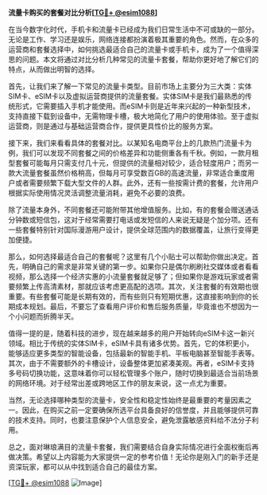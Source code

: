 **流量卡购买的套餐对比分析[[TG💪+ @esim1088](https://t.me/s/esim1088)]**

在当今数字化时代，手机卡和流量卡已经成为我们日常生活中不可或缺的一部分。无论是工作、学习还是娱乐，网络连接都扮演着极其重要的角色。然而，在众多的运营商和套餐选择中，如何挑选最适合自己的流量卡或手机卡，成为了一个值得深思的问题。本文将通过对比分析几种常见的流量卡套餐，帮助你更好地了解它们的特点，从而做出明智的选择。

首先，让我们来了解一下常见的流量卡类型。目前市场上主要分为三大类：实体SIM卡、eSIM卡以及虚拟运营商提供的流量套餐。实体SIM卡是我们最熟悉的传统形式，它需要插入手机才能使用。而eSIM卡则是近年来兴起的一种新型技术，支持直接下载到设备中，无需物理卡槽，极大地简化了用户的使用体验。至于虚拟运营商，则是通过与基础运营商合作，提供更具性价比的服务方案。

接下来，我们来看看具体的套餐对比。以某知名电商平台上的几款热门流量卡为例，我们可以发现不同套餐之间的价格差异和功能侧重各有千秋。例如，一款月租型套餐可能每月只需支付几十元，但提供的流量相对较少，适合轻度用户；而另一款大流量套餐虽然价格稍高，但每月可享受数百GB的高速流量，非常适合重度用户或者需要频繁下载大型文件的人群。此外，还有一些按需计费的套餐，允许用户根据实际使用情况灵活调整流量消耗，避免不必要的浪费。

除了流量本身外，不同套餐还可能附带其他增值服务。比如，有的套餐会赠送通话分钟数或短信包，这对于经常需要打电话或发短信的人来说无疑是个加分项。还有一些套餐特别针对国际漫游用户设计，提供全球范围内的数据覆盖，让旅行变得更加便捷。

那么，如何选择最适合自己的套餐呢？这里有几个小贴士可以帮助你做出决定。首先，明确自己的需求是非常关键的第一步。如果你只是偶尔刷刷社交媒体或者看看视频，那么选择一个经济实惠的小流量套餐就足够了；但如果你是游戏玩家或者需要频繁上传高清素材，那就应该考虑更高配的选项。其次，关注套餐的有效期也很重要。有些套餐可能是长期有效的，而有些则只有短期优惠，这直接影响到你的长期成本规划。最后，不要忘了查看用户评价和售后服务质量，毕竟谁也不想因为一个小问题而折腾半天。

值得一提的是，随着科技的进步，现在越来越多的用户开始转向eSIM卡这一新兴领域。相比于传统的实体SIM卡，eSIM卡具有诸多优势。首先，它的体积更小，能够适应更多类型的智能设备，包括最新的智能手机、平板电脑甚至智能手表等。其次，由于不需要额外的卡槽设计，设备整体更加紧凑美观。再者，eSIM卡支持多号码切换功能，这意味着你可以轻松管理多个账户，随时切换到最适合当前场景的网络环境。对于经常出差或跨地区工作的朋友来说，这一点尤为重要。

当然，无论选择哪种类型的流量卡，安全性和稳定性始终是最重要的考量因素之一。因此，在购买之前一定要确保所选平台具备良好的信誉度，并且能够提供可靠的技术支持。同时，也要注意保护个人信息安全，避免泄露敏感资料给不法分子利用。

总之，面对琳琅满目的流量卡套餐，我们需要结合自身实际情况进行全面权衡后再做决策。希望以上内容能为大家提供一定的参考价值！无论你是刚入门的新手还是资深玩家，都可以从中找到适合自己的最佳方案。

[[TG💪+ @esim1088](https://t.me/s/esim1088) ![Image](https://i.postimg.cc/4NQfJmqS/Snipaste-2025-05-13-00-14-12.png)]